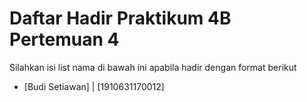 # Daftar Hadir Praktikum 4B Pertemuan 4
Silahkan isi list nama di bawah ini apabila hadir dengan format berikut

- [Budi Setiawan] | [1910631170012]
